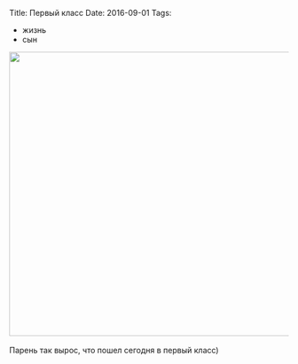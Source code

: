 Title: Первый класс
Date: 2016-09-01
Tags: 
  - жизнь
  - сын

<div class="text"><img src="https://dl.dropboxusercontent.com/u/140528/site/01092016.jpg" width="512" /><br /><br />
Парень так вырос, что пошел сегодня в первый класс)</div>